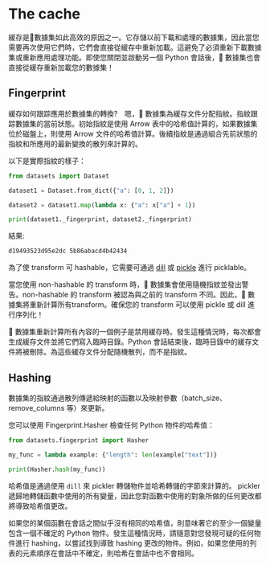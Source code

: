 # The cache

緩存是🤗數據集如此高效的原因之一。它存儲以前下載和處理的數據集，因此當您需要再次使用它們時，它們會直接從緩存中重新加載。這避免了必須重新下載數據集或重新應用處理功能。即使您關閉並啟動另一個 Python 會話後，🤗 數據集也會直接從緩存重新加載您的數據集！

## Fingerprint

緩存如何跟踪應用於數據集的轉換?　嗯，🤗 數據集為緩存文件分配指紋。指紋跟踪數據集的當前狀態。初始指紋是使用 Arrow 表中的哈希值計算的，如果數據集位於磁盤上，則使用 Arrow 文件的哈希值計算。後續指紋是通過組合先前狀態的指紋和所應用的最新變換的散列來計算的。

以下是實際指紋的樣子：

```python
from datasets import Dataset

dataset1 = Dataset.from_dict({"a": [0, 1, 2]})

dataset2 = dataset1.map(lambda x: {"a": x["a"] + 1})

print(dataset1._fingerprint, dataset2._fingerprint)
```

結果:

```bash
d19493523d95e2dc 5b86abacd4b42434
```

為了使 transform 可 hashable，它需要可通過 [dill](https://dill.readthedocs.io/en/latest/) 或 [pickle](https://docs.python.org/3/library/pickle) 進行 picklable。

當您使用 non-hashable 的 transform 時，🤗 數據集會使用隨機指紋並發出警告。non-hashable 的 transform 被認為與之前的 transform 不同。因此，🤗 數據集將重新計算所有transform。確保您的 transform 可以使用 pickle 或 dill 進行序列化！

🤗 數據集重新計算所有內容的一個例子是禁用緩存時。發生這種情況時，每次都會生成緩存文件並將它們寫入臨時目錄。Python 會話結束後，臨時目錄中的緩存文件將被刪除。為這些緩存文件分配隨機散列，而不是指紋。

## Hashing

數據集的指紋通過散列傳遞給映射的函數以及映射參數（batch_size、remove_columns 等）來更新。

您可以使用 Fingerprint.Hasher 檢查任何 Python 物件的哈希值：

```python
from datasets.fingerprint import Hasher

my_func = lambda example: {"length": len(example["text"])}

print(Hasher.hash(my_func))
```

哈希值是通過使用 `dill` 來 pickler 轉儲物件並哈希轉儲的字節來計算的。 pickler 遞歸地轉儲函數中使用的所有變量，因此您對函數中使用的對象所做的任何更改都將導致哈希值更改。

如果您的某個函數在會話之間似乎沒有相同的哈希值，則意味著它的至少一個變量包含一個不確定的 Python 物件。發生這種情況時，請隨意對您發現可疑的任何物件進行 hashing，以嘗試找到導致 hashing 更改的物件。例如，如果您使用的列表的元素順序在會話中不確定，則哈希在會話中也不會相同。


